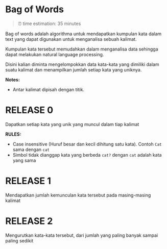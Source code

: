 # Bag of Words

> ⏰ time estimation: 35 minutes

Bag of words adalah algorithma untuk mendapatkan kumpulan kata dalam text yang dapat digunakan untuk menganalisa sebuah kalimat.

Kumpulan kata tersebut memudahkan dalam menganalisa data sehingga dapat melakukan natural language processing.

Disini kalian diminta mengelompokkan data kata-kata yang dimiliki dalam suatu kalimat dan menampilkan jumlah setiap kata yang uniknya.

**Notes:**

- Antar kalimat dipisah dengan titik.

# RELEASE 0
Dapatkan setiap kata yang unik yang muncul dalam tiap kalimat

**RULES:**
- Case insensitive (Huruf besar dan kecil dihitung satu kata). Contoh `Cat` sama dengan `cat`
- Simbol tidak dianggap kata yang berbeda `cat?` dengan `cat` adalah kata yang sama

# RELEASE 1
Mendapatkan jumlah kemunculan kata tersebut pada masing-masing kalimat

# RELEASE 2
Mengurutkan kata-kata tersebut, dari jumlah yang paling banyak sampai paling sedikit